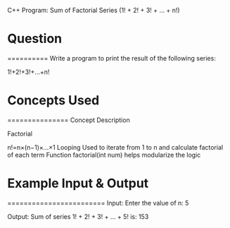 C++ Program: Sum of Factorial Series (1! + 2! + 3! + … + n!)

# Question
==========
Write a program to print the result of the following series:

1!+2!+3!+...+n!



# Concepts Used
===============
Concept	Description

Factorial	

n!=n×(n−1)×...×1
Looping	Used to iterate from 1 to n and calculate factorial of each term
Function	factorial(int num) helps modularize the logic



# Example Input & Output
========================
Input:
Enter the value of n: 5

Output:
Sum of series 1! + 2! + 3! + ... + 5! is: 153

